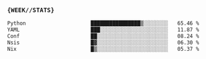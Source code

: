 ### `{WEEK//STATS}` 
<!--START_SECTION:waka-->

```txt
Python                     ████████████████▒░░░░░░░░   65.46 %
YAML                       ███░░░░░░░░░░░░░░░░░░░░░░   11.87 %
Conf                       ██░░░░░░░░░░░░░░░░░░░░░░░   08.24 %
Nsis                       █▓░░░░░░░░░░░░░░░░░░░░░░░   06.30 %
Nix                        █▒░░░░░░░░░░░░░░░░░░░░░░░   05.37 %
```

<!--END_SECTION:waka-->
